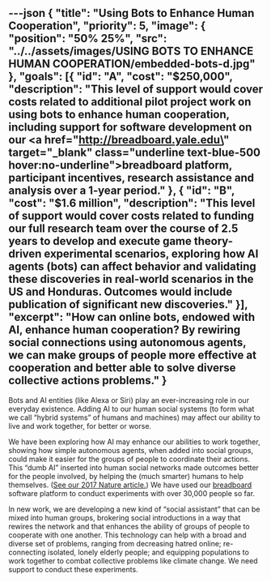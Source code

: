 ---json
{
  "title": "Using Bots to Enhance Human Cooperation",
  "priority": 5,
  "image": {
    "position": "50% 25%",
    "src": "../../assets/images/USING BOTS TO ENHANCE HUMAN COOPERATION/embedded-bots-d.jpg"
  },
  "goals": [{
    "id": "A",
    "cost": "$250,000",
    "description": "This level of support would cover costs related to additional pilot project work on using bots to enhance human cooperation, including support for software development on our <a href=\"http://breadboard.yale.edu\" target=\"_blank\" class=\"underline text-blue-500 hover:no-underline\">breadboard</a> platform, participant incentives, research assistance and analysis over a 1-year period."
  }, {
    "id": "B",
    "cost": "$1.6 million",
    "description": "This level of support would cover costs related to funding our full research team over the course of 2.5 years to develop and execute game theory-driven experimental scenarios, exploring how AI agents (bots) can affect behavior and validating these discoveries in real-world scenarios in the US and Honduras. Outcomes would include publication of significant new discoveries."
  }],
  "excerpt": "How can online bots, endowed with AI, enhance human cooperation? By rewiring social connections using autonomous agents, we can make groups of people more effective at cooperation and better able to solve diverse collective actions problems."
}
---

Bots and AI entities (like Alexa or Siri) play an ever-increasing role in our everyday existence. Adding AI to our human social systems (to form what we call “hybrid systems” of humans and machines) may affect our ability to live and work together, for better or worse.

We have been exploring how AI may enhance our abilities to work together, showing how simple autonomous agents, when added into social groups, could make it easier for the groups of people to coordinate their actions. This “dumb AI” inserted into human social networks made outcomes better for the people involved, by helping the (much smarter) humans to help themselves. ([See our 2017 Nature article.](http://humannaturelab.net/publications/locally-noisy-autonomous-agents-improve-global-human-coordination-in-network-experiments)) We have used our [breadboard](http://breadboard.yale.edu) software platform to conduct experiments with over 30,000 people so far. 

In new work, we are developing a new kind of “social assistant” that can be mixed into human groups, brokering social introductions in a way that rewires the network and that enhances the ability of groups of people to cooperate with one another. This technology can help with a broad and diverse set of problems, ranging from decreasing hatred online; re-connecting isolated, lonely elderly people; and equipping populations to work together to combat collective problems like climate change. We need support to conduct these experiments.